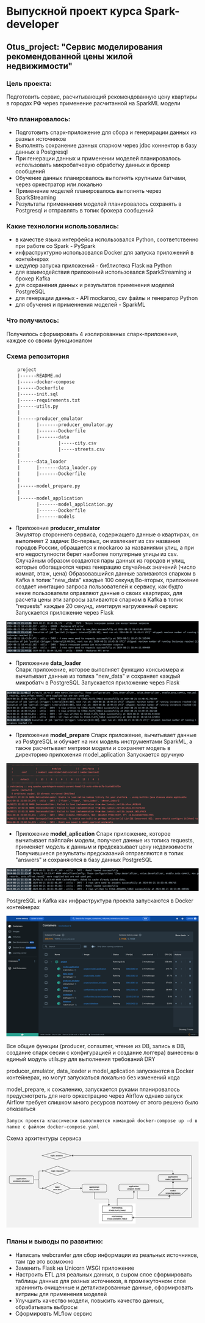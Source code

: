 # Выпускной проект курса Spark-developer
## Otus_project: "Сервис моделирования рекомендованной цены жилой недвижимости"

### Цель проекта:
Подготовить сервис, расчитывающий рекомендованную цену квартиры в городах РФ через применение расчитанной на SparkML модели

### Что планировалось:
- Подготовить спарк-приложение для сбора и генерирации данных из разных источников
- Выполнять сохранение данных спарком через jdbc коннектор в базу данных в Postgresql
- При генерации данных и применении моделей планировалось использовать микробатчевую обработку данных и брокер сообщений
- Обучение данных планировалось выполнять крупными батчами, через оркестратор или локально
- Применение моделей планировалось выполнять через SparkStreaming
- Результаты применнения моделей планировалось сохранять в Postgresql и отправлять в топик брокера сообщений


### Какие технологии использовались:
- в качестве языка интерфейса использовался Python, соответственно при работе со Spark - PySpark
- инфраструктурно использовался Docker для запуска приложений в контейнерах
- шедулер запуска приложений - библиотека Flask на Python
- для взаимодействия приложений использовался SparkStreaming и брокер Kafka
- для сохранения данных и результатов применения моделей PostgreSQL
- для генерации данных - API mockaroo, csv файлы и генератор Python
- для обучения и применнения моделей - SparkML


### Что получилось:
Получилось сформировать 4 изолированных спарк-приложения, каждое со своим функционалом

### Схема репозитория

        project
        |------README.md
        |------docker-compose
        |------Dockerfile
        |------init.sql
        |------requirements.txt
        |------utils.py
        |
        |------producer_emulator
        |      |-------producer_emulator.py
        |      |-------Dockerfile
        |      |-------data
        |              |-----city.csv
        |              |-----streets.csv
        |
        |------data_loader
        |      |-------data_loader.py
        |      |-------Dockerfile
        |
        |------model_prepare.py
        |
        |------model_application
               |-------model_application.py
               |-------Dockerfile
               |-------models


- Приложение **producer_emulator**  
Эмулятор стороннего сервиса, содержащего данные о квартирах, он выполняет 2 задачи:
Во-первых, он извлекает из csv названия городов России, обращается к mockaroo за названиями улиц, а при его недоступности берет наиболее популярные улицы из csv.
Случайным образом создаются пары данных из городов и улиц, которые обогащаются через генерацию случайных значений (число комнат, этаж, цена)
Образовавшийся данные заливаются спарком в Kafka в топик "new_data" каждые 100 секунд
Во-вторых, приложение создает имитацию запроса пользователей к сервису, как будто некие пользователи оправляют данные о своих квартирах, для расчета цены
эти запросы заливаются спарком в Kafka в топик "requests" каждые 20 секунд, имитируя нагруженный сервис
Запускается приложение через Flask

![img_2.png](img_2.png)

- Приложение **data_loader**  
Спарк приложение, которое выполняет функцию консьюмера и вычитывает данные из топика "new_data" и сохраняет каждый микробатч в PostgreSQL
Запускается приложение через Flask

![img_1.png](img_1.png)

- Приложение **model_prepare**
Спарк приложение, вычитывает данные из PostgreSQL и обучает на них модель инструментами SparkML, 
а также расчитывает метрики модели и сохраняет модель в директорию приложения model_aplication
Запускается вручную

![img_6.png](img_6.png)

- Приложение **model_aplication**
Спарк приложение, которое вычитывает пайплайн модели, получает данные из топика requests, применяет модель к данным и предсказывает цену недвижимости
Получившиеся результаты предсказаний отправляются в топик "answers" и сохраняются в базу данных PostgreSQL

![img_4.png](img_4.png)

PostgreSQL и Kafka как инфраструктура проекта запускаются в Docker контейнерах

![img.png](img.png)

Все общие функции (producer, consumer, чтение из DB, запись в DB, создание спарк сесии с конфигурацией и создание логгера) вынесены в единый модуль utils.py для выполнения требований DRY


producer_emulator, data_loader и model_aplication запускаются в Docker контейнерах, но могут запускаться локально без изменений кода


model_prepare, к сожалению, запускается руками
планировалось предусмотреть для него оркестрацию через Airflow однако запуск Airflow требует слишком много ресурсов
поэтому от этого решено было отказаться


    Запуск проекта классически выполняется командой docker-compose up -d в папке с файлом docker-compose.yaml


Схема архитектуры сервиса
![img_8.png](img_8.png)


### Планы и выводы по развитию:
- Написать webcrawler для сбор информации из реальных источников, там где это возможно
- Заменить Flask на Unicorn WSGI приложение
- Настроить ETL для реальных данных, в сыром слое сформировать таблицы данных для разных источников, в промежуточном слое хранинить очищенные и детализированные данные, сформировать витрины для применения моделей
- Улучшить качество модели, повысить качество данных, обрабатывать выбросы
- Сформировть MLflow сервис
